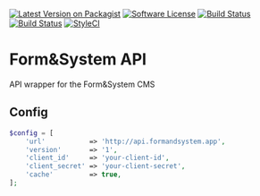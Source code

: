 [![Latest Version on Packagist](https://img.shields.io/github/release/formandsystem/api.svg?style=flat-square)](https://github.com/formandsystem/api/releases)
[![Software License](https://img.shields.io/badge/license-MIT-brightgreen.svg?style=flat-square)](LICENSE.md)
[![Build Status](https://img.shields.io/travis/formandsystem/api.svg?style=flat-square)](https://travis-ci.org/formandsystem/api)
[![Build Status](https://img.shields.io/coveralls/formandsystem/api.svg?style=flat-square)](https://coveralls.io/github/formandsystem/api)
[![StyleCI](https://styleci.io/repos/58487596/shield?branch=master)](https://styleci.io/repos/58487596)
# Form&System API
API wrapper for the Form&amp;System CMS

## Config
```php
$config = [
    'url'           => 'http://api.formandsystem.app',
    'version'       => '1',
    'client_id'     => 'your-client-id',
    'client_secret' => 'your-client-secret',
    'cache'         => true,
];
```
